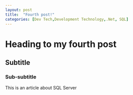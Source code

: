 ```yaml
---
layout: post
title:  "Fourth post!"
categories: [Dev Tech,Development Technology,.Net, SQL]
---
```



# Heading to my fourth post
## Subtitle
### Sub-subtitle
This is an article about SQL Server